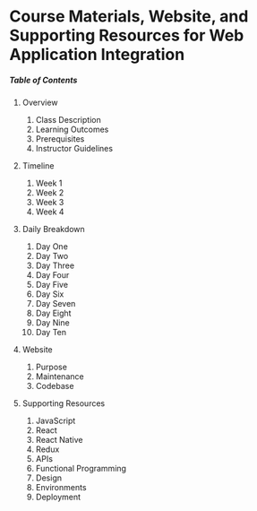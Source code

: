 # Course Materials, Website, and Supporting Resources for Web Application Integration

##### Table of Contents

1. Overview
   1. Class Description
   2. Learning Outcomes
   3. Prerequisites 
   4. Instructor Guidelines
   
2. Timeline
   1. Week 1
   2. Week 2
   3. Week 3
   4. Week 4
   
3. Daily Breakdown
   1. Day One
   2. Day Two
   3. Day Three
   4. Day Four
   5. Day Five
   6. Day Six
   7. Day Seven
   8. Day Eight
   9. Day Nine
   10. Day Ten
   
4. Website
   1. Purpose
   2. Maintenance
   3. Codebase
   
5. Supporting Resources
   1. JavaScript
   2. React
   3. React Native
   4. Redux
   5. APIs
   6. Functional Programming
   7. Design
   8. Environments
   9. Deployment
   
